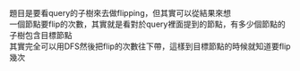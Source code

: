 題目是要看query的子樹來去做flipping，但其實可以從結果來想\
一個節點要flip的次數，其實就是看對於query裡面提到的節點，有多少個節點的子樹包含目標節點\
其實完全可以用DFS然後把flip的次數往下帶，這樣到目標節點的時候就知道要flip幾次